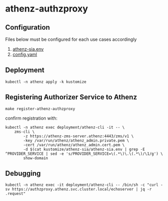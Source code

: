 # athenz-authzproxy

## Configuration

Files below must be configured for each use cases accordingly

1. [athenz-sia.env](kustomize/athenz-sia/athenz-sia.env)
1. [config.yaml](kustomize/authorization-proxy/config.yaml)

## Deployment

```
kubectl -n athenz apply -k kustomize
```

## Registering Authorizer Service to Athenz

```
make register-athenz-authzproxy
```

confirm registration with:

```
kubectl -n athenz exec deployment/athenz-cli -it -- \
    zms-cli \
        -z https://athenz-zms-server.athenz:4443/zms/v1 \
        -key /var/run/athenz/athenz_admin.private.pem \
        -cert /var/run/athenz/athenz_admin.cert.pem \
        -d $(cat kustomize/athenz-sia/athenz-sia.env | grep -E ^PROVIDER_SERVICE | sed -e 's/PROVIDER_SERVICE=\(.*\)\.\(.*\)/\1/g') \
        show-domain
```

## Debugging

```
kubectl -n athenz exec -it deployment/athenz-cli -- /bin/sh -c "curl -sv https://authzproxy.athenz.svc.cluster.local/echoserver | jq -r .request"
```
